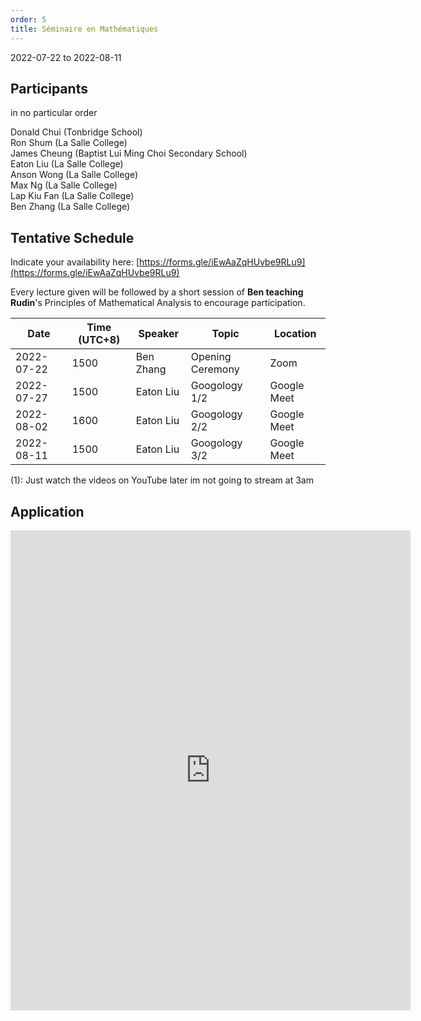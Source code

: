 ```yaml
---
order: 5
title: Séminaire en Mathématiques 
---
```

2022-07-22 to 2022-08-11

## Participants
in no particular order

Donald Chui (Tonbridge School) \
Ron Shum (La Salle College) \
James Cheung (Baptist Lui Ming Choi Secondary School) \
Eaton Liu (La Salle College) \
Anson Wong (La Salle College) \
Max Ng (La Salle College) \
Lap Kiu Fan (La Salle College)\
Ben Zhang (La Salle College)

## Tentative Schedule
Indicate your availability here: [https://forms.gle/iEwAaZqHUvbe9RLu9](https://forms.gle/iEwAaZqHUvbe9RLu9)

Every lecture given will be followed by a short session of **Ben teaching Rudin**'s Principles of Mathematical Analysis to encourage participation.

| Date | Time (UTC+8) | Speaker | Topic | Location |
| --- | --- | --- | --- | --- |
| 2022-07-22 | 1500 | Ben Zhang | Opening Ceremony | Zoom |
| 2022-07-27 | 1500 | Eaton Liu | Googology 1/2 | Google Meet |
| 2022-08-02 | 1600 | Eaton Liu | Googology 2/2 | Google Meet |
| 2022-08-11 | 1500 | Eaton Liu | Googology 3/2 | Google Meet |

(1): Just watch the videos on YouTube later im not going to stream at 3am 

## Application
<iframe src="https://docs.google.com/forms/d/e/1FAIpQLSeUiQhe205uzkNu_a4trZonie7O__IfWGYX3Wcx1SwePFy7Gg/viewform?embedded=true" width="640" height="768" frameborder="0" marginheight="0" marginwidth="0">Loading…</iframe>
